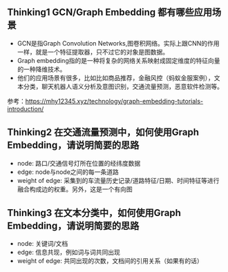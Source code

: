 ## Thinking1 GCN/Graph Embedding 都有哪些应用场景
- GCN是指Graph Convolution Networks,图卷积网络。实际上跟CNN的作用一样，就是一个特征提取器，只不过它的对象是图数据。
- Graph embedding指的是一种将复杂的网络关系映射成固定维度的特征向量的一种降维技术。
- 他们的应用场景有很多，比如比如商品推荐，金融风控（蚂蚁金服案例），文本分类，聊天机器人语义分析及意图识别，交通流量预测，恶意软件检测等。

参考：https://mhy12345.xyz/technology/graph-embedding-tutorials-introduction/

## Thinking2 在交通流量预测中，如何使用Graph Embedding，请说明简要的思路
- node: 路口/交通信号灯所在位置的经纬度数据
- edge: node与node之间的每一条道路
- weight of edge: 采集到的车流量历史记录/道路特征/日期、时间特征等进行融合构成边的权重。另外，这是一个有向图

## Thinking3 在文本分类中，如何使用Graph Embedding，请说明简要的思路
- node: 关键词/文档
- edge: 信息共现，例如词与词共同出现
- weight of edge: 共同出现的次数，文档间的引用关系（如果有的话）